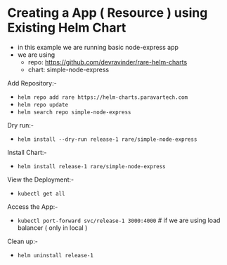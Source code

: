 # Creating a App ( Resource ) using Existing Helm Chart
- in this example we are running basic node-express app
- we are using
    - repo: https://github.com/devravinder/rare-helm-charts
    - chart: simple-node-express


Add Repository:-
  - `helm repo add rare https://helm-charts.paravartech.com`
  - `helm repo update`
  - `helm search repo simple-node-express`

Dry run:-
 - `helm install --dry-run release-1 rare/simple-node-express`

Install Chart:-
 - `helm install release-1 rare/simple-node-express`

View the Deployment:-
 - `kubectl get all`


Access the App:-
 - `kubectl port-forward svc/release-1 3000:4000` # if we are using load balancer ( only in local )


Clean up:-
 - `helm uninstall release-1` 

